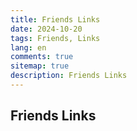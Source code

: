 ```yaml
---
title: Friends Links
date: 2024-10-20
tags: Friends, Links
lang: en
comments: true
sitemap: true
description: Friends Links
---
```


## Friends Links
